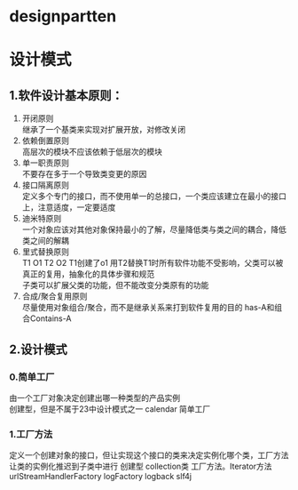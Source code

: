 # designpartten
# 设计模式
## 1.软件设计基本原则：
1. 开闭原则  
继承了一个基类来实现对扩展开放，对修改关闭
2. 依赖倒置原则  
高层次的模块不应该依赖于低层次的模块
3. 单一职责原则  
不要存在多于一个导致类变更的原因
4. 接口隔离原则  
定义多个专门的接口，而不使用单一的总接口，一个类应该建立在最小的接口上，注意适度，一定要适度
5. 迪米特原则  
一个对象应该对其他对象保持最小的了解，尽量降低类与类之间的耦合，降低类之间的解耦  
6. 里式替换原则  
T1 O1 T2 O2 T1创建了o1 用T2替换T1时所有软件功能不受影响，父类可以被真正的复用，抽象化的具体步骤和规范  
子类可以扩展父类的功能，但不能改变分类原有的功能
7. 合成/聚合复用原则  
尽量使用对象组合/聚合，而不是继承关系来打到软件复用的目的 has-A和组合Contains-A

## 2.设计模式
### 0.简单工厂  
由一个工厂对象决定创建出哪一种类型的产品实例  
创建型，但是不属于23中设计模式之一 calendar 简单工厂
### 1.工厂方法  
定义一个创建对象的接口，但让实现这个接口的类来决定实例化哪个类，工厂方法让类的实例化推迟到子类中进行
创建型  collection类  工厂方法。Iterator方法  urlStreamHandlerFactory  logFactory logback slf4j
